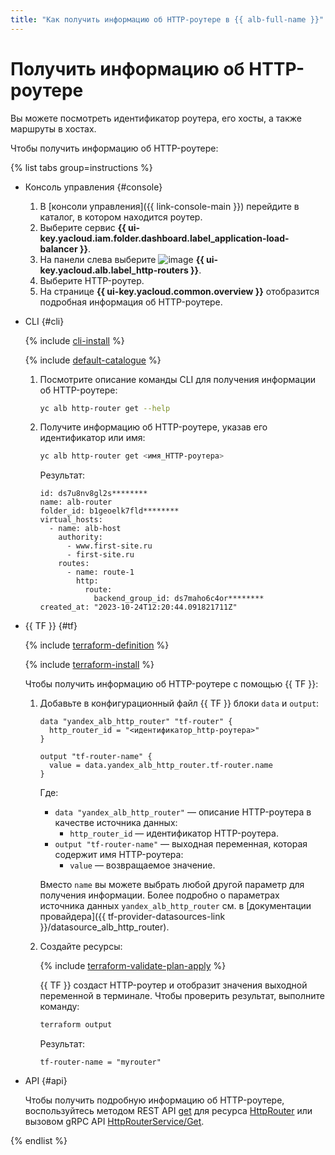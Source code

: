 ```yaml
---
title: "Как получить информацию об HTTP-роутере в {{ alb-full-name }}"
---
```


# Получить информацию об HTTP-роутере

Вы можете посмотреть идентификатор роутера, его хосты, а также маршруты в хостах.

Чтобы получить информацию об HTTP-роутере:

{% list tabs group=instructions %}

- Консоль управления {#console}

  1. В [консоли управления]({{ link-console-main }}) перейдите в каталог, в котором находится роутер.
  1. Выберите сервис **{{ ui-key.yacloud.iam.folder.dashboard.label_application-load-balancer }}**.
  1. На панели слева выберите ![image](../../_assets/console-icons/route.svg) **{{ ui-key.yacloud.alb.label_http-routers }}**.
  1. Выберите HTTP-роутер.
  1. На странице **{{ ui-key.yacloud.common.overview }}** отобразится подробная информация об  HTTP-роутере.

- CLI {#cli}

  {% include [cli-install](../../_includes/cli-install.md) %}

  {% include [default-catalogue](../../_includes/default-catalogue.md) %}

  1. Посмотрите описание команды CLI для получения информации об HTTP-роутере:

      ```bash
      yc alb http-router get --help
      ```

  1. Получите информацию об HTTP-роутере, указав его идентификатор или имя:

      ```bash
      yc alb http-router get <имя_HTTP-роутера>
      ```

      Результат:

      ```text
      id: ds7u8nv8gl2s********
      name: alb-router
      folder_id: b1geoelk7fld********
      virtual_hosts:
        - name: alb-host
          authority:
            - www.first-site.ru
            - first-site.ru
          routes:
            - name: route-1
              http:
                route:
                  backend_group_id: ds7maho6c4or********
      created_at: "2023-10-24T12:20:44.091821711Z"
      ```

- {{ TF }} {#tf}

  {% include [terraform-definition](../../_tutorials/_tutorials_includes/terraform-definition.md) %}

  {% include [terraform-install](../../_includes/terraform-install.md) %}

  Чтобы получить информацию об HTTP-роутере с помощью {{ TF }}:

  1. Добавьте в конфигурационный файл {{ TF }} блоки `data` и `output`:

      ```hcl
      data "yandex_alb_http_router" "tf-router" {
        http_router_id = "<идентификатор_http-роутера>"
      }

      output "tf-router-name" {
        value = data.yandex_alb_http_router.tf-router.name
      }
      ```

      Где:

      * `data "yandex_alb_http_router"` — описание HTTP-роутера в качестве источника данных:
         * `http_router_id` — идентификатор HTTP-роутера.
      * `output "tf-router-name"` — выходная переменная, которая содержит имя HTTP-роутера:
         * `value` — возвращаемое значение.

     Вместо `name` вы можете выбрать любой другой параметр для получения информации. Более подробно о параметрах источника данных `yandex_alb_http_router` см. в [документации провайдера]({{ tf-provider-datasources-link }}/datasource_alb_http_router).

  1. Создайте ресурсы:

      {% include [terraform-validate-plan-apply](../../_tutorials/_tutorials_includes/terraform-validate-plan-apply.md) %}

      {{ TF }} создаст HTTP-роутер и отобразит значения выходной переменной в терминале. Чтобы проверить результат, выполните команду:

      ```bash
      terraform output
      ```

      Результат:

      ```text
      tf-router-name = "myrouter"
      ```

- API {#api}

  Чтобы получить подробную информацию об HTTP-роутере, воспользуйтесь методом REST API [get](../api-ref/HttpRouter/get.md) для ресурса [HttpRouter](../api-ref/HttpRouter/index.md) или вызовом gRPC API [HttpRouterService/Get](../api-ref/grpc/http_router_service.md#Get).

{% endlist %}
